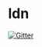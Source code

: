 # ldn

[![Gitter](https://badges.gitter.im/csarven/ldn.svg)](https://gitter.im/csarven/ldn?utm_source=badge&utm_medium=badge&utm_campaign=pr-badge&utm_content=badge)